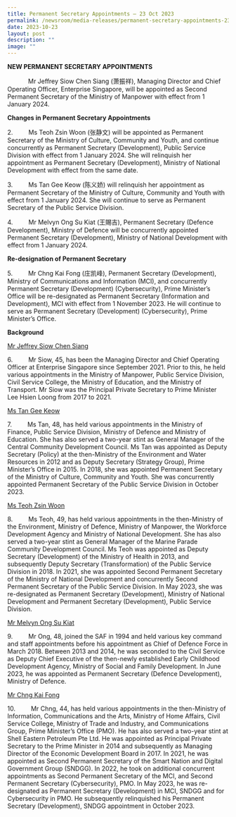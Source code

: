 ```yaml
---
title: Permanent Secretary Appointments – 23 Oct 2023
permalink: /newsroom/media-releases/permanent-secretary-appointments-23-oct-2023/
date: 2023-10-23
layout: post
description: ""
image: ""
---
```

<b>NEW PERMANENT SECRETARY APPOINTMENTS</b><br>


&nbsp;&nbsp;&nbsp;&nbsp;&nbsp;&nbsp;&nbsp;&nbsp;&nbsp;&nbsp;&nbsp; Mr Jeffrey Siow Chen Siang (萧振祥), Managing Director and Chief Operating Officer, Enterprise Singapore, will be appointed as Second Permanent Secretary of the Ministry of Manpower with effect from 1 January 2024.<br>

<b>Changes in Permanent Secretary Appointments</b><br>

2.&nbsp;&nbsp;&nbsp;&nbsp;&nbsp;&nbsp;&nbsp;&nbsp; Ms Teoh Zsin Woon (张静文) will be appointed as Permanent Secretary of the Ministry of Culture, Community and Youth, and continue concurrently as Permanent Secretary (Development), Public Service Division with effect from 1 January 2024. She will relinquish her appointment as Permanent Secretary (Development), Ministry of National Development with effect from the same date.<br>

3.&nbsp;&nbsp;&nbsp;&nbsp;&nbsp;&nbsp;&nbsp;&nbsp; Ms Tan Gee Keow (陈义娇) will relinquish her appointment as Permanent Secretary of the Ministry of Culture, Community and Youth with effect from 1 January 2024. She will continue to serve as Permanent Secretary of the Public Service Division.<br>

4.&nbsp;&nbsp;&nbsp;&nbsp;&nbsp;&nbsp;&nbsp;&nbsp; Mr Melvyn Ong Su Kiat (王賜吉), Permanent Secretary (Defence Development), Ministry of Defence will be concurrently appointed Permanent Secretary (Development), Ministry of National Development with effect from 1 January 2024.<br>

<b>Re-designation of Permanent Secretary</b><br>

5.&nbsp;&nbsp;&nbsp;&nbsp;&nbsp;&nbsp;&nbsp;&nbsp; Mr Chng Kai Fong (庄凯峰), Permanent Secretary (Development), Ministry of Communications and Information (MCI), and concurrently Permanent Secretary (Development) (Cybersecurity), Prime Minister’s Office will be re-designated as Permanent Secretary (Information and Development), MCI with effect from 1 November 2023. He will continue to serve as Permanent Secretary (Development) (Cybersecurity), Prime Minister’s Office.<br>

<b>Background</b><br>

<u>Mr Jeffrey Siow Chen Siang</u><br>

6.&nbsp;&nbsp;&nbsp;&nbsp;&nbsp;&nbsp;&nbsp;&nbsp; Mr Siow, 45, has been the Managing Director and Chief Operating Officer at Enterprise Singapore since September 2021. Prior to this, he held various appointments in the Ministry of Manpower, Public Service Division, Civil Service College, the Ministry of Education, and the Ministry of Transport. Mr Siow was the Principal Private Secretary to Prime Minister Lee Hsien Loong from 2017 to 2021.<br>

<u>Ms Tan Gee Keow</u><br>

7.&nbsp;&nbsp;&nbsp;&nbsp;&nbsp;&nbsp;&nbsp;&nbsp; Ms Tan, 48, has held various appointments in the Ministry of Finance, Public Service Division, Ministry of Defence and Ministry of Education. She has also served a two-year stint as General Manager of the Central Community Development Council. Ms Tan was appointed as Deputy Secretary (Policy) at the then-Ministry of the Environment and Water Resources in 2012 and as Deputy Secretary (Strategy Group), Prime Minister’s Office in 2015. In 2018, she was appointed Permanent Secretary of the Ministry of Culture, Community and Youth. She was concurrently appointed Permanent Secretary of the Public Service Division in October 2023.<br>

<u>Ms Teoh Zsin Woon</u><br>

8.&nbsp;&nbsp;&nbsp;&nbsp;&nbsp;&nbsp;&nbsp;&nbsp; Ms Teoh, 49, has held various appointments in the then-Ministry of the Environment, Ministry of Defence, Ministry of Manpower, the Workforce Development Agency and Ministry of National Development. She has also served a two-year stint as General Manager of the Marine Parade Community Development Council. Ms Teoh was appointed as Deputy Secretary (Development) of the Ministry of Health in 2013, and subsequently Deputy Secretary (Transformation) of the Public Service Division in 2018. In 2021, she was appointed Second Permanent Secretary of the Ministry of National Development and concurrently Second Permanent Secretary of the Public Service Division. In May 2023, she was re-designated as Permanent Secretary (Development), Ministry of National Development and Permanent Secretary (Development), Public Service Division.<br>

<u>Mr Melvyn Ong Su Kiat</u><br>

9.&nbsp;&nbsp;&nbsp;&nbsp;&nbsp;&nbsp;&nbsp;&nbsp; Mr Ong, 48, joined the SAF in 1994 and held various key command and staff appointments before his appointment as Chief of Defence Force in March 2018. Between 2013 and 2014, he was seconded to the Civil Service as Deputy Chief Executive of the then-newly established Early Childhood Development Agency, Ministry of Social and Family Development. In June 2023, he was appointed as Permanent Secretary (Defence Development), Ministry of Defence.&nbsp;<br>

<u>Mr Chng Kai Fong</u><br>

10.&nbsp;&nbsp;&nbsp;&nbsp;&nbsp;&nbsp;&nbsp;&nbsp; Mr Chng, 44, has held various appointments in the then-Ministry of Information, Communications and the Arts, Ministry of Home Affairs, Civil Service College, Ministry of Trade and Industry, and Communications Group, Prime Minister’s Office (PMO). He has also served a two-year stint at Shell Eastern Petroleum Pte Ltd. He was appointed as Principal Private Secretary to the Prime Minister in 2014 and subsequently as Managing Director of the Economic Development Board in 2017. In 2021, he was appointed as Second Permanent Secretary of the Smart Nation and Digital Government Group (SNDGG). In 2022, he took on additional concurrent appointments as Second Permanent Secretary of the MCI, and Second Permanent Secretary (Cybersecurity), PMO. In May 2023, he was re-designated as Permanent Secretary (Development) in MCI, SNDGG and for Cybersecurity in PMO. He subsequently relinquished his Permanent Secretary (Development), SNDGG appointment in October 2023.<br>